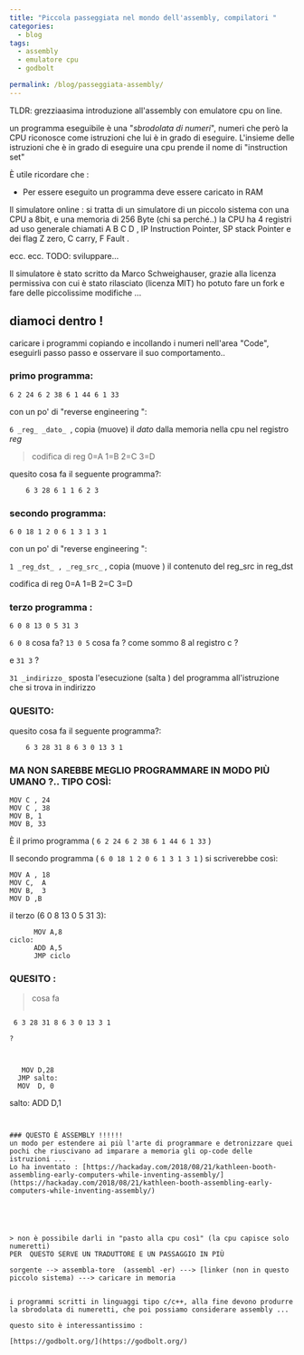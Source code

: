 ```yaml
---
title: "Piccola passeggiata nel mondo dell'assembly, compilatori "
categories:
  - blog
tags:
  - assembly
  - emulatore cpu
  - godbolt  

permalink: /blog/passeggiata-assembly/
---
```


TLDR: grezziaasima introduzione all'assembly con emulatore cpu on line.

un programma eseguibile è una "_sbrodolata di numeri_", numeri che però la CPU  riconosce come istruzioni che lui è in grado di  eseguire.
L'insieme delle istruzioni che è in grado di eseguire una cpu prende il nome di "instruction set" 

È utile ricordare che : 

- Per essere eseguito un programma deve essere caricato in RAM 


Il simulatore online : si tratta di un simulatore di un piccolo sistema con una CPU a 8bit, e una memoria di 256 Byte (chi sa perché..) 
la CPU ha 4 registri ad uso generale chiamati A B C D , IP Instruction Pointer, SP stack Pointer  e dei flag Z zero, C carry, F Fault .

ecc. ecc. TODO: sviluppare...

Il simulatore è stato scritto da Marco Schweighauser, grazie alla licenza permissiva  con cui è stato rilasciato (licenza MIT) ho potuto fare un fork e fare delle piccolissime modifiche ... 

## diamoci dentro !

caricare i programmi copiando e incollando i numeri nell'area "Code",
eseguirli passo passo e osservare il suo comportamento..

### primo programma:
```
6 2 24 6 2 38 6 1 44 6 1 33
```

con un po' di "reverse engineering ":

 `6 _reg_ _dato_ `, copia (muove) il _dato_ dalla memoria nella cpu nel registro _reg_

 >   codifica di reg 0=A 1=B 2=C 3=D


quesito cosa fa il seguente programma?:

```
    6 3 28 6 1 1 6 2 3 
```


### secondo programma:
```
6 0 18 1 2 0 6 1 3 1 3 1 
```

con un po' di "reverse engineering ":

`1 _reg_dst_ , _reg_src_` , copia (muove )  il contenuto del reg_src in reg_dst

codifica di reg 0=A 1=B 2=C 3=D


### terzo programma :

```
6 0 8 13 0 5 31 3
```

`6 0 8` cosa fa?
`13 0 5` cosa fa ?
come sommo 8 al registro c ? 

e `31 3` ?

`31 _indirizzo_`   sposta l'esecuzione (salta ) del programma all'istruzione che si trova in indirizzo

### QUESITO: 

quesito cosa fa il seguente programma?:
```
    6 3 28 31 8 6 3 0 13 3 1 
```


###  MA NON SAREBBE MEGLIO PROGRAMMARE IN MODO PIÙ UMANO ?.. TIPO COSÌ:

```
MOV C , 24 
MOV C , 38
MOV B, 1
MOV B, 33   
```

È il primo programma ( `6 2 24 6 2 38 6 1 44 6 1 33` ) 

Il secondo programma ( `6 0 18 1 2 0 6 1 3 1 3 1` ) si scriverebbe così:

```
MOV A , 18
MOV C,  A
MOV B,  3
MOV D ,B
```

il terzo (6 0 8 13 0 5 31 3):

```
      MOV A,8 
ciclo:
      ADD A,5
      JMP ciclo
```


### QUESITO :
> cosa fa
>```
     6 3 28 31 8 6 3 0 13 3 1 
```
?



```
       MOV D,28
      JMP salto:
      MOV  D, 0 
salto:
       ADD D,1 
```


### QUESTO È ASSEMBLY !!!!!!
un modo per estendere ai più l'arte di programmare e detronizzare quei pochi che riuscivano ad imparare a memoria gli op-code delle istruzioni ...
Lo ha inventato : [https://hackaday.com/2018/08/21/kathleen-booth-assembling-early-computers-while-inventing-assembly/](https://hackaday.com/2018/08/21/kathleen-booth-assembling-early-computers-while-inventing-assembly/)





> non è possibile darli in "pasto alla cpu così" (la cpu capisce solo numeretti)  
PER  QUESTO SERVE UN TRADUTTORE E UN PASSAGGIO IN PIÙ 

sorgente --> assembla-tore  (assembl -er) ---> [linker (non in questo piccolo sistema) ---> caricare in memoria 


i programmi scritti in linguaggi tipo c/c++, alla fine devono produrre la sbrodolata di numeretti, che poi possiamo considerare assembly ...

questo sito è interessantissimo :

[https://godbolt.org/](https://godbolt.org/)

